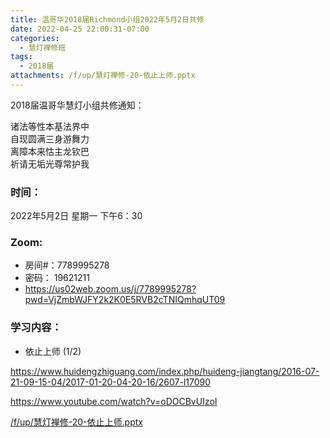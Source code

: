 ```yaml
---
title: 温哥华2018届Richmond小组2022年5月2日共修
date: 2022-04-25 22:00:31-07:00
categories:
  - 慧灯禅修班
tags:
  - 2018届
attachments: /f/up/慧灯禅修-20-依止上师.pptx
---
```

2018届温哥华慧灯小组共修通知：

诸法等性本基法界中\
自现圆满三身游舞力\
离障本来怙主龙钦巴\
祈请无垢光尊常护我  

### 时间：

2022年5月2日 星期一 下午6：30

### Zoom:

* 房间#：7789995278 
* 密码： 19621211
* <https://us02web.zoom.us/j/7789995278?pwd=VjZmbWJFY2k2K0E5RVB2cTNIQmhqUT09>

### 学习内容：

* 依止上师 (1/2)

<https://www.huidengzhiguang.com/index.php/huideng-jiangtang/2016-07-21-09-15-04/2017-01-20-04-20-16/2607-l17090>

<https://www.youtube.com/watch?v=oDOCBvUIzoI>

[/f/up/慧灯禅修-20-依止上师.pptx](https://s3.ap-northeast-1.wasabisys.com/hdcx/hdv/f/up/慧灯禅修-20-依止上师.pptx)